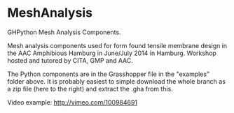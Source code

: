MeshAnalysis
============

GHPython Mesh Analysis Components.

Mesh analysis components used for form found tensile membrane design in the AAC Amphibious Hamburg in June/July 2014 in Hamburg. Workshop hosted and tutored by CITA, GMP and AAC.

The Python components are in the Grasshopper file in the "examples" folder above. It is probably easiest to simple download the whole branch as a zip file (here to the right) and extract the .gha from this.

Video example: http://vimeo.com/100984691
